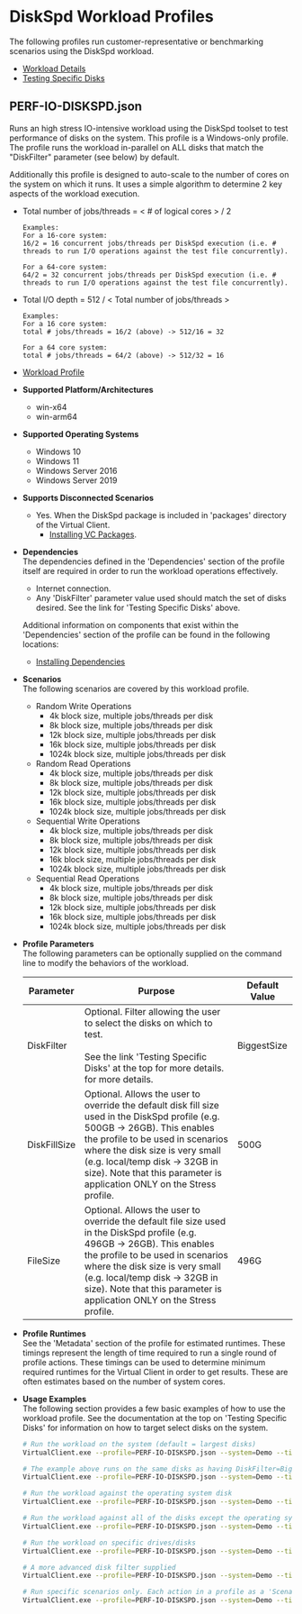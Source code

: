 ﻿# DiskSpd Workload Profiles
The following profiles run customer-representative or benchmarking scenarios using the DiskSpd workload.  

* [Workload Details](./diskspd.md)  
* [Testing Specific Disks](../../guides/0220-usage-testing-disks.md)

## PERF-IO-DISKSPD.json
Runs an high stress IO-intensive workload using the DiskSpd toolset to test performance of disks on the system. This profile is a Windows-only profile. 
The profile runs the workload in-parallel on ALL disks that match the "DiskFilter" parameter (see below) by default.

Additionally this profile is designed to auto-scale to the number of cores on the system on which it runs. It uses a simple algorithm to determine 2 key
aspects of the workload execution.

* Total number of jobs/threads = < # of logical cores > / 2  

  ```
  Examples:  
  For a 16-core system:
  16/2 = 16 concurrent jobs/threads per DiskSpd execution (i.e. # threads to run I/O operations against the test file concurrently).

  For a 64-core system:
  64/2 = 32 concurrent jobs/threads per DiskSpd execution (i.e. # threads to run I/O operations against the test file concurrently).
  ```
* Total I/O depth =  512 / < Total number of jobs/threads > 

  ```
  Examples:
  For a 16 core system:
  total # jobs/threads = 16/2 (above) -> 512/16 = 32

  For a 64 core system:
  total # jobs/threads = 64/2 (above) -> 512/32 = 16
  ```

* [Workload Profile](https://github.com/microsoft/VirtualClient/blob/main/src/VirtualClient/VirtualClient.Main/profiles/PERF-IO-DISKSPD.json) 

* **Supported Platform/Architectures**
  * win-x64
  * win-arm64

* **Supported Operating Systems**
  * Windows 10
  * Windows 11
  * Windows Server 2016
  * Windows Server 2019

* **Supports Disconnected Scenarios**  
  * Yes. When the DiskSpd package is included in 'packages' directory of the Virtual Client.
    * [Installing VC Packages](../../dependencies/0001-install-vc-packages.md).

* **Dependencies**  
  The dependencies defined in the 'Dependencies' section of the profile itself are required in order to run the workload operations effectively.
  * Internet connection.
  * Any 'DiskFilter' parameter value used should match the set of disks desired. See the link for 'Testing Specific Disks' above.

  Additional information on components that exist within the 'Dependencies' section of the profile can be found in the following locations:
  * [Installing Dependencies](https://microsoft.github.io/VirtualClient/docs/category/dependencies/)

* **Scenarios**  
  The following scenarios are covered by this workload profile. 

  * Random Write Operations
    * 4k block size, multiple jobs/threads per disk
    * 8k block size, multiple jobs/threads per disk
    * 12k block size, multiple jobs/threads per disk
    * 16k block size, multiple jobs/threads per disk
    * 1024k block size, multiple jobs/threads per disk
  * Random Read Operations
    * 4k block size, multiple jobs/threads per disk
    * 8k block size, multiple jobs/threads per disk
    * 12k block size, multiple jobs/threads per disk
    * 16k block size, multiple jobs/threads per disk
    * 1024k block size, multiple jobs/threads per disk
  * Sequential Write Operations
    * 4k block size, multiple jobs/threads per disk
    * 8k block size, multiple jobs/threads per disk
    * 12k block size, multiple jobs/threads per disk
    * 16k block size, multiple jobs/threads per disk
    * 1024k block size, multiple jobs/threads per disk
  * Sequential Read Operations
    * 4k block size, multiple jobs/threads per disk
    * 8k block size, multiple jobs/threads per disk
    * 12k block size, multiple jobs/threads per disk
    * 16k block size, multiple jobs/threads per disk
    * 1024k block size, multiple jobs/threads per disk

* **Profile Parameters**  
  The following parameters can be optionally supplied on the command line to modify the behaviors of the workload.

  | Parameter                 | Purpose                                                                         | Default Value |
  |---------------------------|---------------------------------------------------------------------------------|---------------|
  | DiskFilter                | Optional. Filter allowing the user to select the disks on which to test.<br/><br/>See the link 'Testing Specific Disks' at the top for more details. for more details.     | BiggestSize |
  | DiskFillSize              | Optional. Allows the user to override the default disk fill size used in the DiskSpd profile (e.g. 500GB -> 26GB). This enables the profile to be used in scenarios where the disk size is very small (e.g. local/temp disk -> 32GB in size). Note that this parameter is application ONLY on the Stress profile. | 500G |
  | FileSize                  | Optional. Allows the user to override the default file size used in the DiskSpd profile (e.g. 496GB -> 26GB). This enables the profile to be used in scenarios where the disk size is very small (e.g. local/temp disk -> 32GB in size). Note that this parameter is application ONLY on the Stress profile. | 496G |

* **Profile Runtimes**  
  See the 'Metadata' section of the profile for estimated runtimes. These timings represent the length of time required to run a single round of profile 
  actions. These timings can be used to determine minimum required runtimes for the Virtual Client in order to get results. These are often estimates based on the
  number of system cores. 

* **Usage Examples**  
  The following section provides a few basic examples of how to use the workload profile. See the documentation at the top on 'Testing Specific Disks'
  for information on how to target select disks on the system.

  ``` bash
  # Run the workload on the system (default = largest disks)
  VirtualClient.exe --profile=PERF-IO-DISKSPD.json --system=Demo --timeout=1440 --packageStore="{BlobConnectionString|SAS Uri}"

  # The example above runs on the same disks as having DiskFilter=BiggestSize
  VirtualClient.exe --profile=PERF-IO-DISKSPD.json --system=Demo --timeout=1440 --packageStore="{BlobConnectionString|SAS Uri}" --parameters=DiskFilter=BiggestSize

  # Run the workload against the operating system disk
  VirtualClient.exe --profile=PERF-IO-DISKSPD.json --system=Demo --timeout=1440 --packageStore="{BlobConnectionString|SAS Uri}" --parameters=DiskFilter=OSDisk

  # Run the workload against all of the disks except the operating system disk.
  VirtualClient.exe --profile=PERF-IO-DISKSPD.json --system=Demo --timeout=1440 --packageStore="{BlobConnectionString|SAS Uri}" --parameters=DiskFilter=OSDisk:false

  # Run the workload on specific drives/disks
  VirtualClient.exe --profile=PERF-IO-DISKSPD.json --system=Demo --timeout=1440 --packageStore="{BlobConnectionString|SAS Uri}" --parameters=DiskFilter=DiskPath:C:\,D:\

  # A more advanced disk filter supplied
  VirtualClient.exe --profile=PERF-IO-DISKSPD.json --system=Demo --timeout=1440 --packageStore="{BlobConnectionString|SAS Uri}" --parameters=DiskFilter=OSDisk:false&smallestSize,,,DiskFillSize=26G,,,FileSize=26G

  # Run specific scenarios only. Each action in a profile as a 'Scenario' name.
  VirtualClient.exe --profile=PERF-IO-DISKSPD.json --system=Demo --timeout=1440 --packageStore="{BlobConnectionString|SAS Uri}" --scenarios=RandomWrite_4k_BlockSize,RandomWrite_8k_BlockSize,RandomRead_8k_BlockSize,RandomRead_4k_BlockSize
  ```